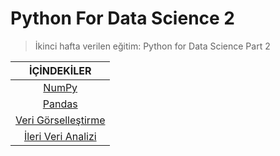 # Python For Data Science 2

> İkinci hafta verilen eğitim: Python for Data Science Part 2

<div align="center">

| <b>İÇİNDEKİLER</b> |
|:-------------:|
| [NumPy](https://github.com/kgeckin/Miuul_MachineLearning_Bootcamp/tree/main/Python%20For%20Data%20Science%202/NumPy) |
| [Pandas](https://github.com/kgeckin/Miuul_MachineLearning_Bootcamp/tree/main/Python%20For%20Data%20Science%202/Pandas) |
| [Veri Görselleştirme](https://github.com/kgeckin/Miuul_MachineLearning_Bootcamp/tree/main/Python%20For%20Data%20Science%202/Data%20Visualization)            |
| [İleri Veri Analizi]()|
</div> 

